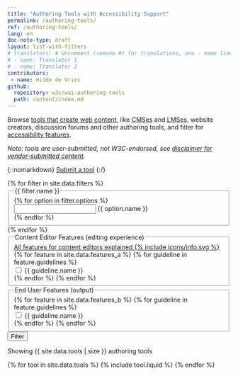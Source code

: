 ```yaml
---
title: "Authoring Tools with Accessibility Support"
permalink: /authoring-tools/
ref: /authoring-tools/
lang: en
doc-note-type: draft
layout: list-with-filters
# translators: # Uncomment (remove #) for translations, one - name line per translator.
# - name: Translator 1
# - name: Translator 2
contributors:
 - name: Hidde de Vries
github:
  repository: w3c/wai-authoring-tools
  path: content/index.md
---
```


<style> 
{% include css/styles.css %}
</style>

<div class="header-sup">
  <p>Browse <a href="selecting">tools that create web content</a>, like <abbr title="content management systems">CMSes</abbr> and <abbr title="learning management systems">LMSes</abbr>, website creators, discussion forums and other authoring tools, and filter for <a href="selecting#features">accessibility features</a>.</p>
  <p><em>Note: tools are user-submitted, not W3C-endorsed, see <a href="#disclaimer">disclaimer for vendor-submitted content</a>.</em></p>
</div>

{::nomarkdown}
<a class="button button-more submit-a-tool" href="submit-a-tool"><span>Submit a tool</span></a>
 {:/}

<div id="app" class="tools">
  <form class="tools-filters" data-filter-form action="https://hiddedevries.nl/test-api/" method="POST">
    {% for filter in site.data.filters %}
    <fieldset id="{{ filter.id }}">
      <legend>{{ filter.name }}</legend>
      {% for option in filter.options %}
      <div class="tools-filters__filter">
        <input type="{{ filter.type }}" id="filter-{{ option.id }}" name="{{ option.id }}">
        <label for="filter-{{ option.id }}">{{ option.name }}</label>
      </div>
      {% endfor %}
    </fieldset>
    {% endfor %}
    <fieldset id="filters-features-content-editors">
      <legend>Content Editor Features (editing experience)</legend>
        <a href="selecting#editing-experience-for-content-editors">
          <span class="visuallyhidden">All features for content editors explained</span>
          <span aria-hidden="true">
           {% include icons/info.svg %}
          </span>
        </a>
      </legend>
      {% for feature in site.data.features_a %}
      {% for guideline in feature.guidelines %}
      <div class="tools-filters__filter">
        <input type="checkbox" id="filter-{{ guideline.id }}" name="features-content-editors">
        <label for="filter-{{ guideline.id }}">{{ guideline.name }}</label>
      </div>
      {% endfor %}
      {% endfor %}
    </fieldset>
    <fieldset id="filters-features-outpput">
      <legend>End User Features (output)</legend>
      {% for feature in site.data.features_b %}
      {% for guideline in feature.guidelines %}
      <div class="tools-filters__filter">
        <input type="checkbox" id="filter-{{ guideline.id }}" name="features-output">
        <label for="filter-{{ guideline.id }}">{{ guideline.name }}</label>
      </div>
      {% endfor %}
      {% endfor %}
    </fieldset>
    <button>Filter</button> 
  </form>
  <div class="tools-tools">
    <div role="alert">
      <p class="status status-busy" hidden>Loading tools…</p>
      <p class="status status-failure" hidden>something went wrong…</p>
    </div>
    <div id="tools-list">
    <p>Showing {{ site.data.tools | size }} authoring tools</p>
    {% for tool in site.data.tools %}
      {% include tool.liquid %}
    {% endfor %}
    </div>
  </div>
</div>

<script>
{% include js/tools.js %}
</script>

